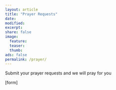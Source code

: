 ```yaml
---
layout: article
title: "Prayer Requests"
date: 
modified:
excerpt:
share: false
image:
  feature:
  teaser:
  thumb:
ads: false
permalink: /prayer/
---
```


Submit your prayer requests and we will pray for you

[form]

